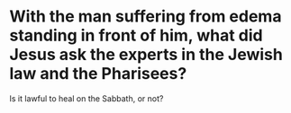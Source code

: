 # With the man suffering from edema standing in front of him, what did Jesus ask the experts in the Jewish law and the Pharisees?

Is it lawful to heal on the Sabbath, or not?
